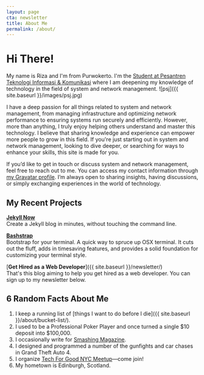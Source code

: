 ```yaml
---
layout: page
cta: newsletter
title: About Me
permalink: /about/
---
```


# Hi There!

My name is Riza and I'm from Purwokerto. I'm the [Student at Pesantren Teknologi Informasi & Komunikasi](https://www.linkedin.com/in/mohammad-riza-al-fahri-86a19032a/) where I am deepening my knowledge of technology in the field of system and network management.
![psj]({{ site.baseurl }}/images/psj.jpg)

I have a deep passion for all things related to system and network management, from managing infrastructure and optimizing network performance to ensuring systems run securely and efficiently. However, more than anything, I truly enjoy helping others understand and master this technology. I believe that sharing knowledge and experience can empower more people to grow in this field. If you're just starting out in system and network management, looking to dive deeper, or searching for ways to enhance your skills, this site is made for you.


If you’d like to get in touch or discuss system and network management, feel free to reach out to me. You can access my contact information through <a href="https://gravatar.com/observantbc579b3f16" target="_blank">my Gravatar profile</a>. I’m always open to sharing insights, having discussions, or simply exchanging experiences in the world of technology.

## My Recent Projects

[**Jekyll Now**](http://github.com/barryclark/jekyll-now)  
Create a Jekyll blog in minutes, without touching the command line.

[**Bashstrap**](http://github.com/barryclark/bashstrap)  
Bootstrap for your terminal. A quick way to spruce up OSX terminal. It cuts out the fluff, adds in timesaving features, and provides a solid foundation for customizing your terminal style. 

[**Get Hired as a Web Developer**]({{ site.baseurl }}/newsletter/)  
That's this blog aiming to help you get hired as a web developer. You can sign up to my newsletter below.

## 6 Random Facts About Me

1. I keep a running list of [things I want to do before I die]({{ site.baseurl }}/about/bucket-list/).
2. I used to be a Professional Poker Player and once turned a single $10 deposit into $100,000.
3. I occasionally write for [Smashing Magazine](http://www.smashingmagazine.com/author/barryclark/?rel=author).
4. I designed and programmed a number of the gunfights and car chases in Grand Theft Auto 4.
5. I organize [Tech For Good NYC Meetup](http://www.meetup.com/Tech-For-Good-NYC/)—come join!
6. My hometown is Edinburgh, Scotland.

